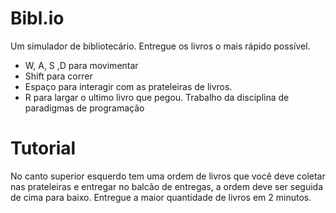 # Bibl.io
Um simulador de bibliotecário. Entregue os livros o mais rápido possível.
- W, A, S ,D para movimentar
- Shift para correr
- Espaço para interagir com as prateleiras de livros.
- R para largar o ultimo livro que pegou.
Trabalho da disciplina de paradigmas de  programação
# Tutorial
No canto superior esquerdo tem uma ordem de livros que você deve coletar nas prateleiras e entregar no balcão de entregas, a ordem deve ser seguida de cima para baixo. Entregue a maior quantidade de livros em 2 minutos.
